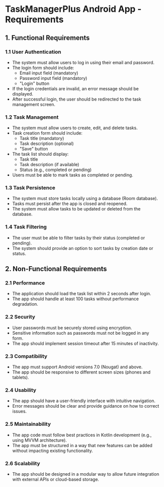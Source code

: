 # TaskManagerPlus Android App - Requirements

## 1. Functional Requirements

### 1.1 User Authentication
- The system must allow users to log in using their email and password.
- The login form should include:
  - Email input field (mandatory)
  - Password input field (mandatory)
  - "Login" button
- If the login credentials are invalid, an error message should be displayed.
- After successful login, the user should be redirected to the task management screen.

### 1.2 Task Management
- The system must allow users to create, edit, and delete tasks.
- Task creation form should include:
  - Task title (mandatory)
  - Task description (optional)
  - "Save" button
- The task list should display:
  - Task title
  - Task description (if available)
  - Status (e.g., completed or pending)
- Users must be able to mark tasks as completed or pending.

### 1.3 Task Persistence
- The system must store tasks locally using a database (Room database).
- Tasks must persist after the app is closed and reopened.
- The system must allow tasks to be updated or deleted from the database.

### 1.4 Task Filtering
- The user must be able to filter tasks by their status (completed or pending).
- The system should provide an option to sort tasks by creation date or status.

## 2. Non-Functional Requirements

### 2.1 Performance
- The application should load the task list within 2 seconds after login.
- The app should handle at least 100 tasks without performance degradation.

### 2.2 Security
- User passwords must be securely stored using encryption.
- Sensitive information such as passwords must not be logged in any form.
- The app should implement session timeout after 15 minutes of inactivity.

### 2.3 Compatibility
- The app must support Android versions 7.0 (Nougat) and above.
- The app should be responsive to different screen sizes (phones and tablets).

### 2.4 Usability
- The app should have a user-friendly interface with intuitive navigation.
- Error messages should be clear and provide guidance on how to correct issues.

### 2.5 Maintainability
- The app code must follow best practices in Kotlin development (e.g., using MVVM architecture).
- The app must be structured in a way that new features can be added without impacting existing functionality.

### 2.6 Scalability
- The app should be designed in a modular way to allow future integration with external APIs or cloud-based storage.
